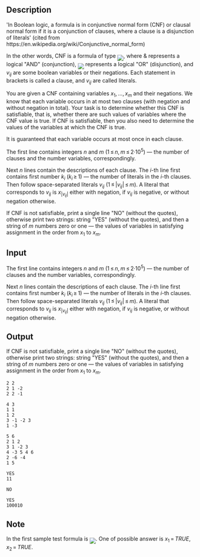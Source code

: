 ## Description

<div><p>'In Boolean logic, a formula is in conjunctive normal form (CNF) or clausal normal form if it is a conjunction of clauses, where a clause is a disjunction of literals' (cited from https://en.wikipedia.org/wiki/Conjunctive_normal_form)</p><p>In the other words, CNF is a formula of type <img align="middle" class="tex-formula" src="file://zkS5lWtE.png" style="max-width: 100.0%;max-height: 100.0%;">, where <span class="tex-span">&amp;</span> represents a logical "AND" (conjunction), <img align="middle" class="tex-formula" src="file://LtP0u5lp.png" style="max-width: 100.0%;max-height: 100.0%;"> represents a logical "OR" (disjunction), and <span class="tex-span"><i>v</i><sub class="lower-index"><i>ij</i></sub></span> are some boolean variables or their negations. Each statement in brackets is called a <span class="tex-font-style-it">clause</span>, and <span class="tex-span"><i>v</i><sub class="lower-index"><i>ij</i></sub></span> are called <span class="tex-font-style-it">literals</span>.</p><p>You are given a CNF containing variables <span class="tex-span"><i>x</i><sub class="lower-index">1</sub>, ..., <i>x</i><sub class="lower-index"><i>m</i></sub></span> and their negations. We know that each variable occurs in at most two clauses (with negation and without negation in total). Your task is to determine whether this CNF is <span class="tex-font-style-it">satisfiable</span>, that is, whether there are such values of variables where the CNF value is true. If CNF is satisfiable, then you also need to determine the values of the variables at which the CNF is true. </p><p>It is guaranteed that each variable occurs at most once in each clause.</p></div><div class="input-specification"><p>The first line contains integers <span class="tex-span"><i>n</i></span> and <span class="tex-span"><i>m</i></span> (<span class="tex-span">1 ≤ <i>n</i>, <i>m</i> ≤ 2·10<sup class="upper-index">5</sup></span>) — the number of clauses and the number variables, correspondingly.</p><p>Next <span class="tex-span"><i>n</i></span> lines contain the descriptions of each clause. The <span class="tex-span"><i>i</i></span>-th line first contains first number <span class="tex-span"><i>k</i><sub class="lower-index"><i>i</i></sub></span> (<span class="tex-font-style-bf"><span class="tex-span"><i>k</i><sub class="lower-index"><i>i</i></sub> ≥ 1</span></span>) — the number of literals in the <span class="tex-span"><i>i</i></span>-th clauses. Then follow space-separated literals <span class="tex-span"><i>v</i><sub class="lower-index"><i>ij</i></sub></span> (<span class="tex-span">1 ≤ |<i>v</i><sub class="lower-index"><i>ij</i></sub>| ≤ <i>m</i></span>). A literal that corresponds to <span class="tex-span"><i>v</i><sub class="lower-index"><i>ij</i></sub></span> is <span class="tex-span"><i>x</i><sub class="lower-index">|<i>v</i><sub class="lower-index"><i>ij</i></sub>|</sub></span> either with negation, if <span class="tex-span"><i>v</i><sub class="lower-index"><i>ij</i></sub></span> is negative, or without negation otherwise.</p></div><div class="output-specification"><p>If CNF is not satisfiable, print a single line "<span class="tex-font-style-tt">NO</span>" (without the quotes), otherwise print two strings: string "<span class="tex-font-style-tt">YES</span>" (without the quotes), and then a string of <span class="tex-span"><i>m</i></span> numbers zero or one — the values of variables in satisfying assignment in the order from <span class="tex-span"><i>x</i><sub class="lower-index">1</sub></span> to <span class="tex-span"><i>x</i><sub class="lower-index"><i>m</i></sub></span>.</p></div>

## Input

<p>The first line contains integers <span class="tex-span"><i>n</i></span> and <span class="tex-span"><i>m</i></span> (<span class="tex-span">1 ≤ <i>n</i>, <i>m</i> ≤ 2·10<sup class="upper-index">5</sup></span>) — the number of clauses and the number variables, correspondingly.</p><p>Next <span class="tex-span"><i>n</i></span> lines contain the descriptions of each clause. The <span class="tex-span"><i>i</i></span>-th line first contains first number <span class="tex-span"><i>k</i><sub class="lower-index"><i>i</i></sub></span> (<span class="tex-font-style-bf"><span class="tex-span"><i>k</i><sub class="lower-index"><i>i</i></sub> ≥ 1</span></span>) — the number of literals in the <span class="tex-span"><i>i</i></span>-th clauses. Then follow space-separated literals <span class="tex-span"><i>v</i><sub class="lower-index"><i>ij</i></sub></span> (<span class="tex-span">1 ≤ |<i>v</i><sub class="lower-index"><i>ij</i></sub>| ≤ <i>m</i></span>). A literal that corresponds to <span class="tex-span"><i>v</i><sub class="lower-index"><i>ij</i></sub></span> is <span class="tex-span"><i>x</i><sub class="lower-index">|<i>v</i><sub class="lower-index"><i>ij</i></sub>|</sub></span> either with negation, if <span class="tex-span"><i>v</i><sub class="lower-index"><i>ij</i></sub></span> is negative, or without negation otherwise.</p>

## Output

<p>If CNF is not satisfiable, print a single line "<span class="tex-font-style-tt">NO</span>" (without the quotes), otherwise print two strings: string "<span class="tex-font-style-tt">YES</span>" (without the quotes), and then a string of <span class="tex-span"><i>m</i></span> numbers zero or one — the values of variables in satisfying assignment in the order from <span class="tex-span"><i>x</i><sub class="lower-index">1</sub></span> to <span class="tex-span"><i>x</i><sub class="lower-index"><i>m</i></sub></span>.</p>





```input1
2 2
2 1 -2
2 2 -1

```




```input2
4 3
1 1
1 2
3 -1 -2 3
1 -3

```




```input3
5 6
2 1 2
3 1 -2 3
4 -3 5 4 6
2 -6 -4
1 5

```




```output1
YES
11

```




```output2
NO

```




```output3
YES
100010

```



## Note

<p>In the first sample test formula is <img align="middle" class="tex-formula" src="file://AgdZ8o8d.png" style="max-width: 100.0%;max-height: 100.0%;">. One of possible answer is <span class="tex-span"><i>x</i><sub class="lower-index">1</sub> = <i>TRUE</i>, <i>x</i><sub class="lower-index">2</sub> = <i>TRUE</i></span>.</p>
